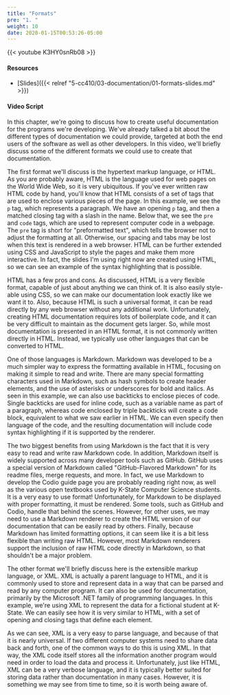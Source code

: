 ```yaml
---
title: "Formats"
pre: "1. "
weight: 10
date: 2020-01-15T00:53:26-05:00
---
```


{{< youtube K3HY0snRb08 >}}

#### Resources

* [Slides]({{< relref "5-cc410/03-documentation/01-formats-slides.md" >}})

#### Video Script

In this chapter, we're going to discuss how to create useful documentation for the programs we're developing. We've already talked a bit about the different types of documentation we could provide, targeted at both the end users of the software as well as other developers. In this video, we'll briefly discuss some of the different formats we could use to create that documentation. 

The first format we'll discuss is the hypertext markup language, or HTML. As you are probably aware, HTML is the language used for web pages on the World Wide Web, so it is very ubiquitous. If you've ever written raw HTML code by hand, you'll know that HTML consists of a set of tags that are used to enclose various pieces of the page. In this example, we see the `p` tag, which represents a paragraph. We have an opening `p` tag, and then a matched closing tag with a slash in the name. Below that, we see the `pre` and `code` tags, which are used to represent computer code in a webpage. The `pre` tag is short for "preformatted text", which tells the browser not to adjust the formatting at all. Otherwise, our spacing and tabs may be lost when this text is rendered in a web browser. HTML can be further extended using CSS and JavaScript to style the pages and make them more interactive. In fact, the slides I'm using right now are created using HTML, so we can see an example of the syntax highlighting that is possible. 

HTML has a few pros and cons. As discussed, HTML is a very flexible format, capable of just about anything we can think of. It is also easily style-able using CSS, so we can make our documentation look exactly like we want it to. Also, because HTML is such a universal format, it can be read directly by any web browser without any additional work. Unfortunately, creating HTML documentation requires lots of boilerplate code, and it can be very difficult to maintain as the document gets larger. So, while most documentation is presented in an HTML format, it is not commonly written directly in HTML. Instead, we typically use other languages that can be converted to HTML.

One of those languages is Markdown. Markdown was developed to be a much simpler way to express the formatting available in HTML, focusing on making it simple to read and write. There are many special formatting characters used in Markdown, such as hash symbols to create header elements, and the use of asterisks or underscores for bold and italics. As seen in this example, we can also use backticks to enclose pieces of code. Single backticks are used for inline code, such as a variable name as part of a paragraph, whereas code enclosed by triple backticks will create a code block, equivalent to what we saw earlier in HTML. We can even specify then language of the code, and the resulting documentation will include code syntax highlighting if it is supported by the renderer.

The two biggest benefits from using Markdown is the fact that it is very easy to read and write raw Markdown code. In addition, Markdown itself is widely supported across many developer tools such as GitHub. GitHub uses a special version of Markdown called "GitHub-Flavored Markdown" for its readme files, merge requests, and more. In fact, we use Markdown to develop the Codio guide page you are probably reading right now, as well as the various open textbooks used by K-State Computer Science students. It is a very easy to use format! Unfortunately, for Markdown to be displayed with proper formatting, it must be rendered. Some tools, such as GitHub and Codio, handle that behind the scenes. However, for other uses, we may need to use a Markdown renderer to create the HTML version of our documentation that can be easily read by others. Finally, because Markdown has limited formatting options, it can seem like it is a bit less flexible than writing raw HTML. However, most Markdown renderers support the inclusion of raw HTML code directly in Markdown, so that shouldn't be a major problem.

The other format we'll briefly discuss here is the extensible markup language, or XML. XML is actually a parent language to HTML, and it is commonly used to store and represent data in a way that can be parsed and read by any computer program. It can also be used for documentation, primarily by the Microsoft .NET family of programming languages. In this example, we're using XML to represent the data for a fictional student at K-State. We can easily see how it is very similar to HTML, with a set of opening and closing tags that define each element.

As we can see, XML is a very easy to parse language, and because of that it is nearly universal. If two different computer systems need to share data back and forth, one of the common ways to do this is using XML. In that way, the XML code itself stores all the information another program would need in order to load the data and process it. Unfortunately, just like HTML, XML can be a very verbose language, and it is typically better suited for storing data rather than documentation in many cases. However, it is something we may see from time to time, so it is worth being aware of. 